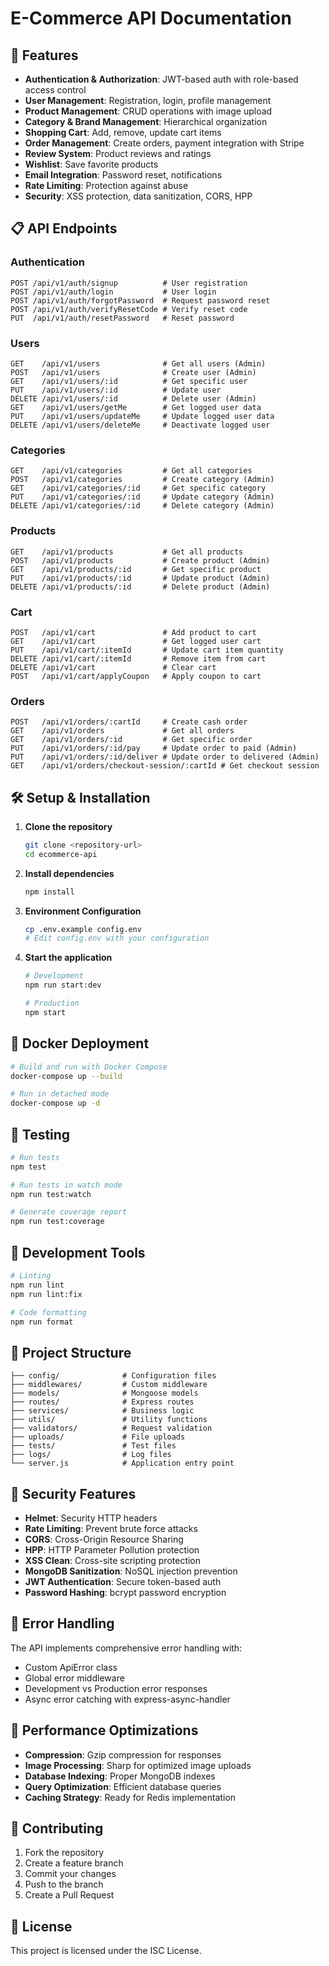 # E-Commerce API Documentation

## 🚀 Features

- **Authentication & Authorization**: JWT-based auth with role-based access control
- **User Management**: Registration, login, profile management
- **Product Management**: CRUD operations with image upload
- **Category & Brand Management**: Hierarchical organization
- **Shopping Cart**: Add, remove, update cart items
- **Order Management**: Create orders, payment integration with Stripe
- **Review System**: Product reviews and ratings
- **Wishlist**: Save favorite products
- **Email Integration**: Password reset, notifications
- **Rate Limiting**: Protection against abuse
- **Security**: XSS protection, data sanitization, CORS, HPP

## 📋 API Endpoints

### Authentication
```
POST /api/v1/auth/signup          # User registration
POST /api/v1/auth/login           # User login
POST /api/v1/auth/forgotPassword  # Request password reset
POST /api/v1/auth/verifyResetCode # Verify reset code
PUT  /api/v1/auth/resetPassword   # Reset password
```

### Users
```
GET    /api/v1/users              # Get all users (Admin)
POST   /api/v1/users              # Create user (Admin)
GET    /api/v1/users/:id          # Get specific user
PUT    /api/v1/users/:id          # Update user
DELETE /api/v1/users/:id          # Delete user (Admin)
GET    /api/v1/users/getMe        # Get logged user data
PUT    /api/v1/users/updateMe     # Update logged user data
DELETE /api/v1/users/deleteMe     # Deactivate logged user
```

### Categories
```
GET    /api/v1/categories         # Get all categories
POST   /api/v1/categories         # Create category (Admin)
GET    /api/v1/categories/:id     # Get specific category
PUT    /api/v1/categories/:id     # Update category (Admin)
DELETE /api/v1/categories/:id     # Delete category (Admin)
```

### Products
```
GET    /api/v1/products           # Get all products
POST   /api/v1/products           # Create product (Admin)
GET    /api/v1/products/:id       # Get specific product
PUT    /api/v1/products/:id       # Update product (Admin)
DELETE /api/v1/products/:id       # Delete product (Admin)
```

### Cart
```
POST   /api/v1/cart               # Add product to cart
GET    /api/v1/cart               # Get logged user cart
PUT    /api/v1/cart/:itemId       # Update cart item quantity
DELETE /api/v1/cart/:itemId       # Remove item from cart
DELETE /api/v1/cart               # Clear cart
POST   /api/v1/cart/applyCoupon   # Apply coupon to cart
```

### Orders
```
POST   /api/v1/orders/:cartId     # Create cash order
GET    /api/v1/orders             # Get all orders
GET    /api/v1/orders/:id         # Get specific order
PUT    /api/v1/orders/:id/pay     # Update order to paid (Admin)
PUT    /api/v1/orders/:id/deliver # Update order to delivered (Admin)
GET    /api/v1/orders/checkout-session/:cartId # Get checkout session
```

## 🛠️ Setup & Installation

1. **Clone the repository**
   ```bash
   git clone <repository-url>
   cd ecommerce-api
   ```

2. **Install dependencies**
   ```bash
   npm install
   ```

3. **Environment Configuration**
   ```bash
   cp .env.example config.env
   # Edit config.env with your configuration
   ```

4. **Start the application**
   ```bash
   # Development
   npm run start:dev
   
   # Production
   npm start
   ```

## 🐳 Docker Deployment

```bash
# Build and run with Docker Compose
docker-compose up --build

# Run in detached mode
docker-compose up -d
```

## 🧪 Testing

```bash
# Run tests
npm test

# Run tests in watch mode
npm run test:watch

# Generate coverage report
npm run test:coverage
```

## 🔧 Development Tools

```bash
# Linting
npm run lint
npm run lint:fix

# Code formatting
npm run format
```

## 📁 Project Structure

```
├── config/              # Configuration files
├── middlewares/         # Custom middleware
├── models/              # Mongoose models
├── routes/              # Express routes
├── services/            # Business logic
├── utils/               # Utility functions
├── validators/          # Request validation
├── uploads/             # File uploads
├── tests/               # Test files
├── logs/                # Log files
└── server.js            # Application entry point
```

## 🔐 Security Features

- **Helmet**: Security HTTP headers
- **Rate Limiting**: Prevent brute force attacks
- **CORS**: Cross-Origin Resource Sharing
- **HPP**: HTTP Parameter Pollution protection
- **XSS Clean**: Cross-site scripting protection
- **MongoDB Sanitization**: NoSQL injection prevention
- **JWT Authentication**: Secure token-based auth
- **Password Hashing**: bcrypt password encryption

## 📝 Error Handling

The API implements comprehensive error handling with:
- Custom ApiError class
- Global error middleware
- Development vs Production error responses
- Async error catching with express-async-handler

## 🚀 Performance Optimizations

- **Compression**: Gzip compression for responses
- **Image Processing**: Sharp for optimized image uploads
- **Database Indexing**: Proper MongoDB indexes
- **Query Optimization**: Efficient database queries
- **Caching Strategy**: Ready for Redis implementation

## 🤝 Contributing

1. Fork the repository
2. Create a feature branch
3. Commit your changes
4. Push to the branch
5. Create a Pull Request

## 📄 License

This project is licensed under the ISC License.
